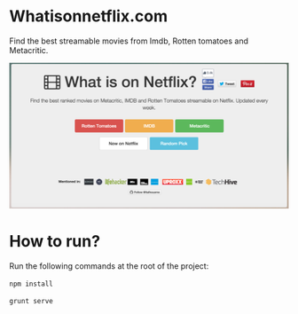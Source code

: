 # Whatisonnetflix.com

Find the best streamable movies from Imdb, Rotten tomatoes and Metacritic.

![alt](https://github.com/ltalhouarne/whatisonnetflix/blob/master/img/screenshot.png)

# How to run?

Run the following commands at the root of the project:

`npm install`

`grunt serve`
